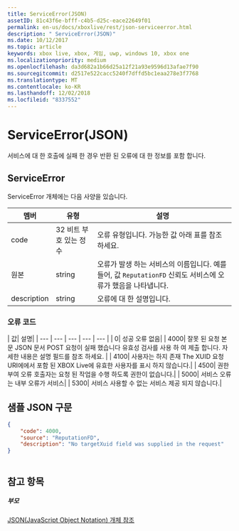 ```yaml
---
title: ServiceError(JSON)
assetID: 81c43f6e-bfff-c4b5-d25c-eace22649f01
permalink: en-us/docs/xboxlive/rest/json-serviceerror.html
description: " ServiceError(JSON)"
ms.date: 10/12/2017
ms.topic: article
keywords: xbox live, xbox, 게임, uwp, windows 10, xbox one
ms.localizationpriority: medium
ms.openlocfilehash: da3d682a1b66d25a12f21a93e9596d13afae7f90
ms.sourcegitcommit: d2517e522cacc5240f7dffd5bc1eaa278e3f7768
ms.translationtype: MT
ms.contentlocale: ko-KR
ms.lasthandoff: 12/02/2018
ms.locfileid: "8337552"
---
```

# <a name="serviceerror-json"></a>ServiceError(JSON)
서비스에 대 한 호출에 실패 한 경우 반환 된 오류에 대 한 정보를 포함 합니다. 
<a id="ID4EN"></a>

 
## <a name="serviceerror"></a>ServiceError
 
ServiceError 개체에는 다음 사양을 있습니다.
 
| 멤버| 유형| 설명| 
| --- | --- | --- | 
| code| 32 비트 부호 있는 정수 | 오류 유형입니다. 가능한 값 아래 표를 참조 하세요. | 
| 원본| string | 오류가 발생 하는 서비스의 이름입니다. 예를 들어, 값 <code>ReputationFD</code> 신뢰도 서비스에 오류가 했음을 나타냅니다. | 
| description| string| 오류에 대 한 설명입니다. | 
 
<a id="ID4EBC"></a>

 
### <a name="error-codes"></a>오류 코드
 
| 값| 설명| 
| --- | --- | --- | --- | --- | 
| 0| 성공 오류 없음| 
| 4000| 잘못 된 요청 본문 JSON 문서 POST 요청이 실패 했습니다 유효성 검사를 사용 하 여 제출 합니다. 자세한 내용은 설명 필드를 참조 하세요. | 
| 4100| 사용자는 하지 존재 The XUID 요청 URI에에서 포함 된 XBOX Live에 유효한 사용자를 표시 하지 않습니다.| 
| 4500| 권한 부여 오류 호출자는 요청 된 작업을 수행 하도록 권한이 없습니다.| 
| 5000| 서비스 오류는 내부 오류가 서비스| 
| 5300| 서비스 사용할 수 없는 서비스 제공 되지 않습니다.| 
   
<a id="ID4EQE"></a>

 
## <a name="sample-json-syntax"></a>샘플 JSON 구문
 

```json
{
    "code": 4000,
    "source": "ReputationFD",
    "description": "No targetXuid field was supplied in the request"
}
    
```

  
<a id="ID4EZE"></a>

 
## <a name="see-also"></a>참고 항목
 
<a id="ID4E2E"></a>

 
##### <a name="parent"></a>부모 

[JSON(JavaScript Object Notation) 개체 참조](atoc-xboxlivews-reference-json.md)

   
